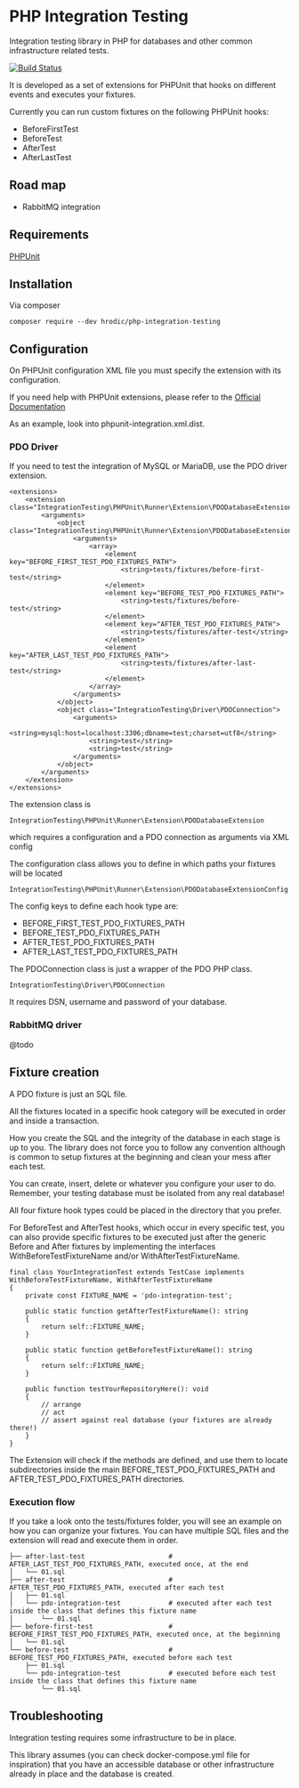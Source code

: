 # PHP Integration Testing

Integration testing library in PHP for databases and other common infrastructure related tests.

[![Build Status](https://travis-ci.com/hrodic/php-integration-testing.svg?branch=master)](https://travis-ci.com/hrodic/php-integration-testing)

It is developed as a set of extensions for PHPUnit that hooks on different events and executes your fixtures.

Currently you can run custom fixtures on the following PHPUnit hooks:

* BeforeFirstTest
* BeforeTest
* AfterTest
* AfterLastTest

## Road map

* RabbitMQ integration


## Requirements

[PHPUnit](https://phpunit.readthedocs.io/en/9.1)

## Installation

Via composer

```
composer require --dev hrodic/php-integration-testing
```

## Configuration

On PHPUnit configuration XML file you must specify the extension with its configuration.

If you need help with PHPUnit extensions, please refer to the [Official Documentation](https://phpunit.readthedocs.io/en/9.1/configuration.html#the-extensions-element)

As an example, look into phpunit-integration.xml.dist.


### PDO Driver

If you need to test the integration of MySQL or MariaDB, use the PDO driver extension.

```
<extensions>
    <extension class="IntegrationTesting\PHPUnit\Runner\Extension\PDODatabaseExtension">
        <arguments>
            <object class="IntegrationTesting\PHPUnit\Runner\Extension\PDODatabaseExtensionConfig">
                <arguments>
                    <array>
                        <element key="BEFORE_FIRST_TEST_PDO_FIXTURES_PATH">
                            <string>tests/fixtures/before-first-test</string>
                        </element>
                        <element key="BEFORE_TEST_PDO_FIXTURES_PATH">
                            <string>tests/fixtures/before-test</string>
                        </element>
                        <element key="AFTER_TEST_PDO_FIXTURES_PATH">
                            <string>tests/fixtures/after-test</string>
                        </element>
                        <element key="AFTER_LAST_TEST_PDO_FIXTURES_PATH">
                            <string>tests/fixtures/after-last-test</string>
                        </element>
                    </array>
                </arguments>
            </object>
            <object class="IntegrationTesting\Driver\PDOConnection">
                <arguments>
                    <string>mysql:host=localhost:3306;dbname=test;charset=utf8</string>
                    <string>test</string>
                    <string>test</string>
                </arguments>
            </object>
        </arguments>
    </extension>
</extensions>
```

The extension class is
```
IntegrationTesting\PHPUnit\Runner\Extension\PDODatabaseExtension
```

which requires a configuration and a PDO connection as arguments via XML config

The configuration class allows you to define in which paths your fixtures will be located

```
IntegrationTesting\PHPUnit\Runner\Extension\PDODatabaseExtensionConfig
```

The config keys to define each hook type are:

* BEFORE_FIRST_TEST_PDO_FIXTURES_PATH
* BEFORE_TEST_PDO_FIXTURES_PATH
* AFTER_TEST_PDO_FIXTURES_PATH
* AFTER_LAST_TEST_PDO_FIXTURES_PATH

The PDOConnection class is just a wrapper of the PDO PHP class.

```
IntegrationTesting\Driver\PDOConnection
```

It requires DSN, username and password of your database.

### RabbitMQ driver

@todo

## Fixture creation

A PDO fixture is just an SQL file. 

All the fixtures located in a specific hook category will be executed in order and inside a transaction.

How you create the SQL and the integrity of the database in each stage is up to you. The library does not force you
to follow any convention although is common to setup fixtures at the beginning and clean your mess after each test.

You can create, insert, delete or whatever you configure your user to do. Remember, your testing database must be isolated 
from any real database!

All four fixture hook types could be placed in the directory that you prefer.

For BeforeTest and AfterTest hooks, which occur in every specific test, you can also provide specific fixtures to be executed
just after the generic Before and After fixtures by implementing the interfaces WithBeforeTestFixtureName and/or WithAfterTestFixtureName.

```
final class YourIntegrationTest extends TestCase implements WithBeforeTestFixtureName, WithAfterTestFixtureName
{
    private const FIXTURE_NAME = 'pdo-integration-test';

    public static function getAfterTestFixtureName(): string
    {
        return self::FIXTURE_NAME;
    }

    public static function getBeforeTestFixtureName(): string
    {
        return self::FIXTURE_NAME;
    }

    public function testYourRepositoryHere(): void
    {
        // arrange
        // act
        // assert against real database (your fixtures are already there!)       
    }
}
```

The Extension will check if the methods are defined, and use them to locate subdirectories inside the main
BEFORE_TEST_PDO_FIXTURES_PATH and AFTER_TEST_PDO_FIXTURES_PATH directories.

### Execution flow

If you take a look onto the tests/fixtures folder, you will see an example on how you can organize your fixtures.
You can have multiple SQL files and the extension will read and execute them in order.

```
├── after-last-test                     # AFTER_LAST_TEST_PDO_FIXTURES_PATH, executed once, at the end
│   └── 01.sql
├── after-test                          # AFTER_TEST_PDO_FIXTURES_PATH, executed after each test
│   ├── 01.sql
│   └── pdo-integration-test            # executed after each test inside the class that defines this fixture name
│       └── 01.sql
├── before-first-test                   # BEFORE_FIRST_TEST_PDO_FIXTURES_PATH, executed once, at the beginning
│   └── 01.sql
└── before-test                         # BEFORE_TEST_PDO_FIXTURES_PATH, executed before each test
    ├── 01.sql
    └── pdo-integration-test            # executed before each test inside the class that defines this fixture name
        └── 01.sql
```

## Troubleshooting

Integration testing requires some infrastructure to be in place.

This library assumes (you can check docker-compose.yml file for inspiration) that you have an accessible database
or other infrastructure already in place and the database is created.